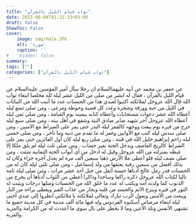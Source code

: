 ```yaml
---
title: "ثواب قيام الليل بالقرآن"
date: 2023-06-04T01:21:13+03:00
draft: false
ShowToc: False
cover:
    image: img/hala.JPG
    alt: 'صورة'
    caption: ''
#    hidden: false
summary: 
tags: [""]
categories: ["ثواب قيام الليل بالقرآن"]
---
```

عن جعفر بن محمد عن أبيه عليهما‌السلام
ان رجلا سأل أمير المؤمنين عليه‌السلام عن قيام الليل بالقرآن ، فقال له ابشر
من صلى من الليل عشر ليله لله مخلصا ابتغاء ثواب الله قال الله عزوجل
لملائكته اكتبوا لعبدي هذا من الحسنات عدد ما أنبت الله من النباتات
في الليل من حبة وورقة وشجرة وعدد كل قصبة وحوطة ومرعى ، ومن
صلى تسع ليله أعطاه الله عشر دعوات مستجابات وأعطاه كتابه بيمينه يوم
القيامة ، ومن صلى ثمن ليله أعطاه الله عزوجل أجر شهيد صابر صادق
النية وشفع في أهل بيته ، ومن صلى سبع ليله خرج من قبره يوم يبعث
ووجهه كالقمر ليلة البدر حتى يمر على الصراط مع الآمنين ، ومن صلى
سدس ليله كتب مع الأوابين وغفر له ما تقدم من ذنبه وما تأخر ، ومن
صلى خمس ليله زاحم إبراهيم خليل الله في قبته ، ومن صلى ربع ليله
كان أول الفائزين حتى يمر على الصراط كالريح العاصف ويدخل الجنة
بغير حساب ، ومن صلى ثلث ليله لم يلق ملكا إلا غبطه بمنزلته من الله
عزوجل وقيل له ادخل من أي أبواب الجنة الثمانية شئت ، ومن صلى
نصف ليله فلو أعطى ملا الأرض ذهبا سبعين ألف مرة لم يعدل أجره
جزاء وكان له بذلك أفضل من سبعين رقبة يعتقها من ولد إسماعيل ، ومن
صلى ثلثي ليله كان له من الحسنات قدر رمل عالج أدناها حسنة أثقل
من جبل أحد عشر مرات ، ومن صلى ليلة تامة تاليا لكتاب الله عزوجل
ذكره راكعا وساجدا وذاكرا أعطي من الثواب أدناها أن يخرج من الذنوب
كما ولدته أمه ويكتب له عدد ما خلق الله من الحسنات ومثلها درجات
ويثبت له النور في قبره وينزع الاثم والحسد من قلبه ويجار من عذاب
القبر ويعطى براءة من النار ويبعث من الآمنين ويقول الرب تبارك وتعالى
لملائكته يا ملائكتي انظروا إلى عبدي أحيى ليلة ابتغاء مرضاتي أسكنوه
الفردوس وله فيها مائة ألف مدينة في كل مدينة جميع ما تشتهي الأنفس
وتلذ الأعين وما لا يخطر على بال سوى ما أعددت له من الكرامة
والمزيد والقربة.

